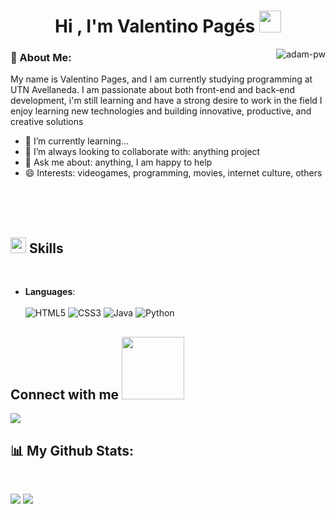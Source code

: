 <h1 align="center"><b>Hi , I'm Valentino Pagés </b><img src="https://media.giphy.com/media/hvRJCLFzcasrR4ia7z/giphy.gif" width="35"></h1>

<p><img align="right" src="https://github.com/Adam-pw/Adam-pw/blob/main/animation_500_kxa883sd.gif" alt="adam-pw" /></p>

### 🤵 About Me:
My name is Valentino Pages, and I am currently studying programming at UTN Avellaneda. 
I am passionate about both front-end and back-end development,
i'm still learning and have a strong desire to work in the field
I enjoy learning new technologies and building innovative, productive, and creative solutions
- 🌱 I’m currently learning... 
- 👯 I’m always looking to collaborate with: anything project
- 💬 Ask me about: anything, I am happy to help
- 😄 Interests: videogames, programming, movies, internet culture, others

<br>
<br> 
<br> 

## <img src="https://media2.giphy.com/media/QssGEmpkyEOhBCb7e1/giphy.gif?cid=ecf05e47a0n3gi1bfqntqmob8g9aid1oyj2wr3ds3mg700bl&rid=giphy.gif" width ="25"><b> Skills</b>
<br>

- **Languages**:
<br> <br> ![HTML5](https://img.shields.io/badge/html5-%23E34F26.svg?style=for-the-badge&logo=html5&logoColor=white)
![CSS3](https://img.shields.io/badge/css3-%231572B6.svg?style=for-the-badge&logo=css3&logoColor=white)
![Java](https://img.shields.io/badge/java-%23ED8B00.svg?style=for-the-badge&logo=openjdk&logoColor=white)
![Python](https://img.shields.io/badge/python-3670A0?style=for-the-badge&logo=python&logoColor=ffdd54)


<h2> Connect with me <img src='https://raw.githubusercontent.com/ShahriarShafin/ShahriarShafin/main/Assets/handshake.gif' width="100px"> </h2>
<a href="https://www.instagram.com/valeennp_/"><img src="https://img.shields.io/badge/Instagram-%23E4405F.svg?style=for-the-badge&logo=Instagram&logoColor=white" /></a>


## 📊 My Github Stats:
<br>

[![](https://github-readme-stats.vercel.app/api?username=valenn27&show_icons=true&theme=github_dark)]()
[![](https://github-readme-streak-stats.herokuapp.com?user=valenn27&theme=black-ice&hide_border=true&date_format=M%20j%5B%2C%20Y%5D)]()





